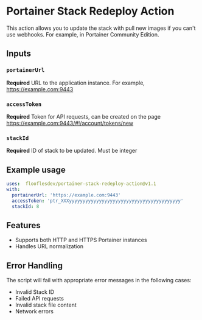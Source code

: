 # Portainer Stack Redeploy Action

This action allows you to update the stack with pull new images if you can't use webhooks. For example, in Portainer Community Edition.

## Inputs

### `portainerUrl`

**Required** URL to the application instance. For example, https://example.com:9443

### `accessToken`

**Required** Token for API requests, can be created on the page https://example.com:9443/#!/account/tokens/new

### `stackId`

**Required** ID of stack to be updated. Must be integer

## Example usage

```yaml
uses:  flooflesdev/portainer-stack-redeploy-action@v1.1
with:
  portainerUrl: 'https://example.com:9443'
  accessToken: 'ptr_XXXyyyyyyyyyyyyyyyyyyyyyyyyyyyyyyyyyyyyyyyyy'
  stackId: 8
```

## Features

- Supports both HTTP and HTTPS Portainer instances
- Handles URL normalization

## Error Handling

The script will fail with appropriate error messages in the following cases:
- Invalid Stack ID
- Failed API requests
- Invalid stack file content
- Network errors